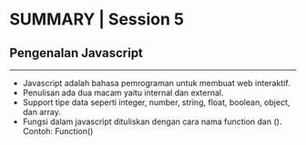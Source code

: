 # SUMMARY | Session 5

## Pengenalan Javascript

---

- Javascript adalah bahasa pemrograman untuk membuat web interaktif.
- Penulisan ada dua macam yaitu internal dan external.
- Support tipe data seperti integer, number, string, float, boolean, object, dan array.
- Fungsi dalam javascript dituliskan dengan cara nama function dan (). Contoh: Function()
